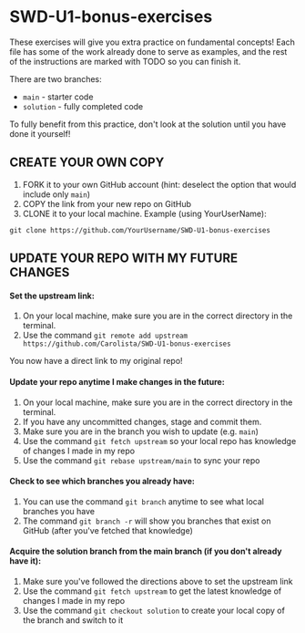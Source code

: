 # SWD-U1-bonus-exercises

These exercises will give you extra practice on fundamental concepts! Each file has some of the work already done to serve as examples, and the rest of the instructions are marked with TODO so you can finish it.

There are two branches: 
 - `main` - starter code
 - `solution` - fully completed code

To fully benefit from this practice, don't look at the solution until you have done it yourself!

## CREATE YOUR OWN COPY
1. FORK it to your own GitHub account (hint: deselect the option that would include only `main`)
1. COPY the link from your new repo on GitHub
1. CLONE it to your local machine. Example (using YourUserName):

```git clone https://github.com/YourUsername/SWD-U1-bonus-exercises```

## UPDATE YOUR REPO WITH MY FUTURE CHANGES 

#### Set the upstream link:
1. On your local machine, make sure you are in the correct directory in the terminal.
1. Use the command `git remote add upstream https://github.com/Carolista/SWD-U1-bonus-exercises`

You now have a direct link to my original repo! 

#### Update your repo anytime I make changes in the future:
1. On your local machine, make sure you are in the correct directory in the terminal.
1. If you have any uncommitted changes, stage and commit them.
1. Make sure you are in the branch you wish to update (e.g. `main`)
1. Use the command `git fetch upstream` so your local repo has knowledge of changes I made in my repo
1. Use the command `git rebase upstream/main` to sync your repo

#### Check to see which branches you already have:
1. You can use the command `git branch` anytime to see what local branches you have
1. The command `git branch -r` will show you branches that exist on GitHub (after you've fetched that knowledge)

#### Acquire the solution branch from the main branch (if you don't already have it):
1. Make sure you've followed the directions above to set the upstream link
1. Use the command `git fetch upstream` to get the latest knowledge of changes I made in my repo
1. Use the command `git checkout solution` to create your local copy of the branch and switch to it
